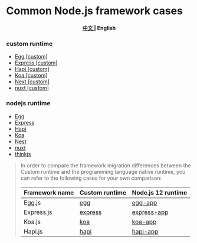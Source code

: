 # Common Node.js framework cases

<p align="center"><b> <a href="./readme.md"> 中文 </a> | English </b></p>

### custom runtime
- [Egg [custom]](./custom-runtime/egg/src)
- [Express [custom]](./custom-runtime/express/src)
- [Hapi [custom]](./custom-runtime/hapi/src)
- [Koa [custom]](./custom-runtime/koa/src)
- [Next [custom]](./custom-runtime/next/src)
- [nuxt [custom]](./custom-runtime/nuxt-ssr/src)

### nodejs runtime
- [Egg](./nodejs-runtime/egg/src)
- [Express](./nodejs-runtime/express/src)
- [Hapi](./nodejs-runtime/hapi/src)
- [Koa](./nodejs-runtime/koa/src)
- [Nest](./nodejs-runtime/Nest/src)
- [nuxt](./nodejs-runtime/nuxt/src)
- [thinkjs](./nodejs-runtime/thinkjs/src)


> In order to compare the framework migration differences between the Custom runtime and the programming language native runtime, you can refer to the following cases for your own comparison:
>
> | Framework name | Custom runtime | Node.js 12 runtime |
> | ----- | ----------- | ----------------|
> | Egg.js | [egg](./custom-runtime/egg/src) | [egg-app](./nodejs-runtime/egg/src) |
> | Express.js | [express](./custom-runtime/express/src) | [express-app](./nodejs-runtime/express/src) |
> | Koa.js | [koa](./custom-runtime/koa/src) | [koa-app](./nodejs-runtime/koa/src) |
> | Hapi.js | [hapi](./custom-runtime/hapi/src) | [hapi-app](./nodejs-runtime/hapi/src) |